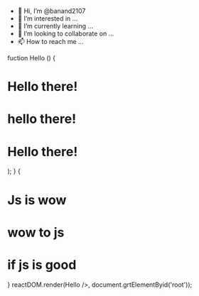 - 👋 Hi, I’m @banand2107
- 👀 I’m interested in ...
- 🌱 I’m currently learning ...
- 💞️ I’m looking to collaborate on ...
- 📫 How to reach me ...

<!---
banand2107/banand2107 is a ✨ special ✨ repository because its `README.md` (this file) appears on your GitHub profile.
You can click the Preview link to take a look at your changes.
--->
fuction Hello () {
    <div> 
        <h1>Hello there!</h1>
        <h1>hello there!</h1>
        <h1>Hello there!</h1>
    </div>
    );
}   {
    <div> 
        <h1>Js is wow </h1>
        <h1> wow to js </h1>
        <h1>if js is good </h1>
    </div>
}
reactDOM.render(Hello />, document.grtElementByid('root'));
